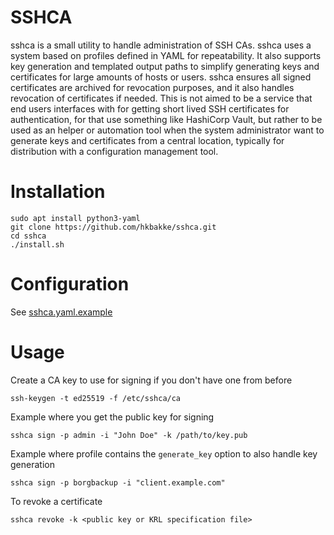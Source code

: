 # SSHCA
sshca is a small utility to handle administration of SSH CAs. sshca uses a system based on profiles defined in YAML for repeatability. It also supports key generation and templated output paths to simplify generating keys and certificates for large amounts of hosts or users. sshca ensures all signed certificates are archived for revocation purposes, and it also handles revocation of certificates if needed. This is not aimed to be a service that end users interfaces with for getting short lived SSH certificates for authentication, for that use something like HashiCorp Vault, but rather to be used as an helper or automation tool when the system administrator want to generate keys and certificates from a central location, typically for distribution with a configuration management tool.

# Installation

    sudo apt install python3-yaml
    git clone https://github.com/hkbakke/sshca.git
    cd sshca
    ./install.sh

# Configuration
See [sshca.yaml.example](src/sshca.yaml.example)

# Usage
Create a CA key to use for signing if you don't have one from before

    ssh-keygen -t ed25519 -f /etc/sshca/ca

Example where you get the public key for signing

    sshca sign -p admin -i "John Doe" -k /path/to/key.pub

Example where profile contains the `generate_key` option to also handle key generation

    sshca sign -p borgbackup -i "client.example.com"

To revoke a certificate

    sshca revoke -k <public key or KRL specification file>
